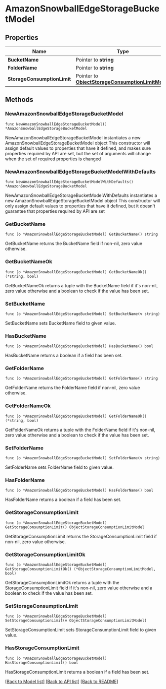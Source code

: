 # AmazonSnowballEdgeStorageBucketModel

## Properties

Name | Type | Description | Notes
------------ | ------------- | ------------- | -------------
**BucketName** | Pointer to **string** |  | [optional] 
**FolderName** | Pointer to **string** |  | [optional] 
**StorageConsumptionLimit** | Pointer to [**ObjectStorageConsumptionLimitModel**](ObjectStorageConsumptionLimitModel.md) |  | [optional] 

## Methods

### NewAmazonSnowballEdgeStorageBucketModel

`func NewAmazonSnowballEdgeStorageBucketModel() *AmazonSnowballEdgeStorageBucketModel`

NewAmazonSnowballEdgeStorageBucketModel instantiates a new AmazonSnowballEdgeStorageBucketModel object
This constructor will assign default values to properties that have it defined,
and makes sure properties required by API are set, but the set of arguments
will change when the set of required properties is changed

### NewAmazonSnowballEdgeStorageBucketModelWithDefaults

`func NewAmazonSnowballEdgeStorageBucketModelWithDefaults() *AmazonSnowballEdgeStorageBucketModel`

NewAmazonSnowballEdgeStorageBucketModelWithDefaults instantiates a new AmazonSnowballEdgeStorageBucketModel object
This constructor will only assign default values to properties that have it defined,
but it doesn't guarantee that properties required by API are set

### GetBucketName

`func (o *AmazonSnowballEdgeStorageBucketModel) GetBucketName() string`

GetBucketName returns the BucketName field if non-nil, zero value otherwise.

### GetBucketNameOk

`func (o *AmazonSnowballEdgeStorageBucketModel) GetBucketNameOk() (*string, bool)`

GetBucketNameOk returns a tuple with the BucketName field if it's non-nil, zero value otherwise
and a boolean to check if the value has been set.

### SetBucketName

`func (o *AmazonSnowballEdgeStorageBucketModel) SetBucketName(v string)`

SetBucketName sets BucketName field to given value.

### HasBucketName

`func (o *AmazonSnowballEdgeStorageBucketModel) HasBucketName() bool`

HasBucketName returns a boolean if a field has been set.

### GetFolderName

`func (o *AmazonSnowballEdgeStorageBucketModel) GetFolderName() string`

GetFolderName returns the FolderName field if non-nil, zero value otherwise.

### GetFolderNameOk

`func (o *AmazonSnowballEdgeStorageBucketModel) GetFolderNameOk() (*string, bool)`

GetFolderNameOk returns a tuple with the FolderName field if it's non-nil, zero value otherwise
and a boolean to check if the value has been set.

### SetFolderName

`func (o *AmazonSnowballEdgeStorageBucketModel) SetFolderName(v string)`

SetFolderName sets FolderName field to given value.

### HasFolderName

`func (o *AmazonSnowballEdgeStorageBucketModel) HasFolderName() bool`

HasFolderName returns a boolean if a field has been set.

### GetStorageConsumptionLimit

`func (o *AmazonSnowballEdgeStorageBucketModel) GetStorageConsumptionLimit() ObjectStorageConsumptionLimitModel`

GetStorageConsumptionLimit returns the StorageConsumptionLimit field if non-nil, zero value otherwise.

### GetStorageConsumptionLimitOk

`func (o *AmazonSnowballEdgeStorageBucketModel) GetStorageConsumptionLimitOk() (*ObjectStorageConsumptionLimitModel, bool)`

GetStorageConsumptionLimitOk returns a tuple with the StorageConsumptionLimit field if it's non-nil, zero value otherwise
and a boolean to check if the value has been set.

### SetStorageConsumptionLimit

`func (o *AmazonSnowballEdgeStorageBucketModel) SetStorageConsumptionLimit(v ObjectStorageConsumptionLimitModel)`

SetStorageConsumptionLimit sets StorageConsumptionLimit field to given value.

### HasStorageConsumptionLimit

`func (o *AmazonSnowballEdgeStorageBucketModel) HasStorageConsumptionLimit() bool`

HasStorageConsumptionLimit returns a boolean if a field has been set.


[[Back to Model list]](../README.md#documentation-for-models) [[Back to API list]](../README.md#documentation-for-api-endpoints) [[Back to README]](../README.md)


